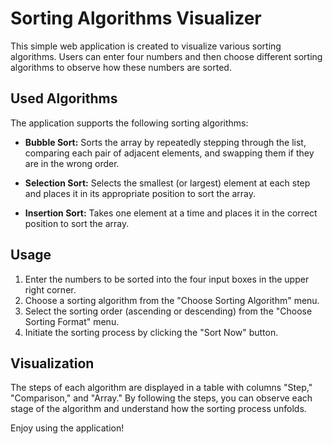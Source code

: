 # Sorting Algorithms Visualizer

This simple web application is created to visualize various sorting algorithms. Users can enter four numbers and then choose different sorting algorithms to observe how these numbers are sorted.

## Used Algorithms
The application supports the following sorting algorithms:

- **Bubble Sort:** Sorts the array by repeatedly stepping through the list, comparing each pair of adjacent elements, and swapping them if they are in the wrong order.

- **Selection Sort:** Selects the smallest (or largest) element at each step and places it in its appropriate position to sort the array.

- **Insertion Sort:** Takes one element at a time and places it in the correct position to sort the array.

## Usage
1. Enter the numbers to be sorted into the four input boxes in the upper right corner.
2. Choose a sorting algorithm from the "Choose Sorting Algorithm" menu.
3. Select the sorting order (ascending or descending) from the "Choose Sorting Format" menu.
4. Initiate the sorting process by clicking the "Sort Now" button.

## Visualization
The steps of each algorithm are displayed in a table with columns "Step," "Comparison," and "Array." By following the steps, you can observe each stage of the algorithm and understand how the sorting process unfolds.

Enjoy using the application!

</body>
</html>
